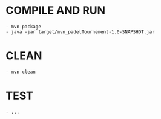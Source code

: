 # COMPILE AND RUN
    - mvn package
    - java -jar target/mvn_padelTournement-1.0-SNAPSHOT.jar
# CLEAN
    - mvn clean

# TEST
    - ...
